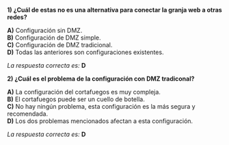 **1) ¿Cuál de estas no es una alternativa para conectar la granja web a otras redes?**

**A)** Configuración sin DMZ.   
**B)** Configuración de DMZ simple.   
**C)** Configuración de DMZ tradicional.   
**D)** Todas las anteriores son configuraciones existentes.   

*La respuesta correcta es:* **D**



**2) ¿Cuál es el problema de la configuración con DMZ tradiconal?**

**A)** La configuración del cortafuegos es muy compleja.   
**B)** El cortafuegos puede ser un cuello de botella.   
**C)** No hay ningún problema, esta configuración es la más segura y recomendada.   
**D)** Los dos problemas mencionados afectan a esta configuración.   

*La respuesta correcta es:* **D**

